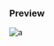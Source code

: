 ### Preview
![a](https://github.com/Eazvy/UILibs/blob/main/ESP/Name/Screenshot%202023-06-22%20112055.png?raw=true)



